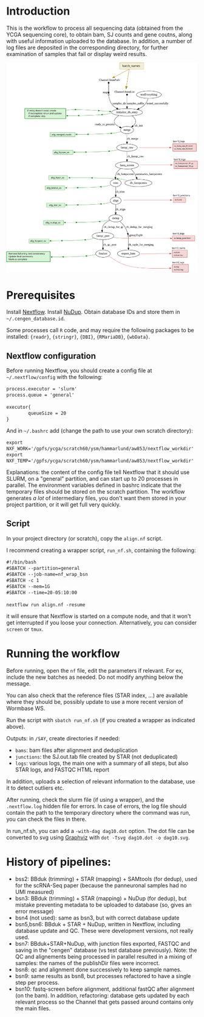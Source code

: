 # Introduction

This is the workflow to process all sequencing data (obtained from the YCGA sequencing core), to obtain bam, SJ counts and gene coutns, along with useful information uploaded to the database. In addition, a number of log files are deposited in the corresponding directory, for further examination of samples that fail or display weird results.

![nextflow_dag](DAG10.svg)




# Prerequisites

Install [Nextflow](www.nextflow.io).
Install [NuDup](https://github.com/tecangenomics/nudup/).
Obtain database IDs and store them in `~/.cengen_database.id`.

Some processes call `R` code, and may require the following packages to be installed: `{readr}`, `{stringr}`, `{DBI}`, `{RMariaDB}`, `{wbData}`.


## Nextflow configuration
Before running Nextflow, you should create a config file at `~/.nextflow/config` with the following:

```
process.executor = 'slurm'
process.queue = 'general'

executor{
        queueSize = 20
}
```

And in `~/.bashrc` add (change the path to use your own scratch directory):
```
export NXF_WORK='/gpfs/ycga/scratch60/ysm/hammarlund/aw853/nextflow_workdir'
export NXF_TEMP='/gpfs/ycga/scratch60/ysm/hammarlund/aw853/nextflow_workdir'
```

Explanations: the content of the config file tell Nextflow that it should use SLURM, on a "general" partition, and can start up to 20 processes in parallel. The environment variables defined in bashrc indicate that the temporary files should be stored on the scratch partition. The workflow generates *a lot* of intermediary files, you don't want them stored in your project partition, or it will get full very quickly.

## Script
In your project directory (or scratch), copy the `align.nf` script.

I recommend creating a wrapper script, `run_nf.sh`, containing the following:
```
#!/bin/bash
#SBATCH --partition=general
#SBATCH --job-name=nf_wrap_bsn
#SBATCH -c 1
#SBATCH --mem=1G
#SBATCH --time=20-05:10:00

nextflow run align.nf -resume
```
it will ensure that Nextflow is started on a compute node, and that it won't get interrupted if you loose your connection. Alternatively, you can consider `screen` or `tmux`.



# Running the workflow

Before running, open the `nf` file, edit the parameters if relevant. For ex, include the new batches as needed. Do not modify anything below the message.

You can also check that the reference files (STAR index, ...) are available where they should be, possibly update to use a more recent version of Wormbase WS.

Run the script with `sbatch run_nf.sh` (if you created a wrapper as indicated above).

Outputs: in `/SAY`, create directories if needed:
* `bams`: bam files after alignment and deduplication
* `junctions`: the SJ.out.tab file created by STAR (not deduplicated)
* `logs`: various logs, the main one with a summary of all steps, but also STAR logs, and FASTQC HTML report

In addition, uploads a selection of relevant information to the database, use it to detect outliers etc.


After running, check the slurm file (if using a wrapper), and the `.nextflow.log` hidden file for errors. In case of errors, the log file should contain the path to the temporary directory where the command was run, you can check the files in there.

In run_nf.sh, you can add a `-with-dag dag10.dot` option. The dot file can be converted to svg using [Graphviz](http://www.graphviz.org/) with `dot -Tsvg dag10.dot -o dag10.svg`.


# History of pipelines:

* bss2: BBduk (trimming) + STAR (mapping) + SAMtools (for dedup), used for the scRNA-Seq paper (because the panneuronal samples had no UMI measured)
* bsn3: BBduk (trimming) + STAR (mapping) + NuDup (for dedup), but mistake preventing metadata to be uploaded to database (so, gives an error message)
* bsn4 (not used): same as bsn3, but with correct database update
* bsn5,bsn6: BBduk + STAR + NuDup, written in Nextflow, including database update and QC. These were development versions, not really used.
* bsn7: BBduk+STAR+NuDup, with junction files exported, FASTQC and saving in the "cengen" database (vs test database previously). Note: the QC and alignements being processed in parallel resulted in a mixing of samples: the names of the publishDir files were incorrect.
* bsn8: qc and alignment done successively to keep sample names.
* bsn9: same results as bsn8, but processes refactored to have a single step per process.
* bsn10: fastq-screen before alignment, additional fastQC after alignment (on the bam). In addition, refactoring: database gets updated by each relevant process so the Channel that gets passed around contains only the main files.

